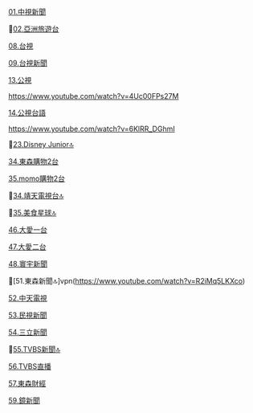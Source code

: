 [01.中視新聞](https://www.youtube.com/channel/UCmH4q-YjeazayYCVHHkGAMA/live)

🚫[02.亞洲旅遊台](https://www.youtube.com/watch?v=K-8j1JOx6g8)

[08.台視](https://www.youtube.com/channel/UC9CsZoTaHZqZjnNZv7v3T1g/live)

[09.台視新聞](https://www.youtube.com/channel/UC8ROUUjHzEQm-ndb69CX8Ww/live)

[13.公視](https://www.youtube.com/channel/UCXgIO9jJVsX5_2ideiSkfvA/live)

https://www.youtube.com/watch?v=4Uc00FPs27M

[14.公視台語](https://www.youtube.com/channel/UCX6SRupi5lTDbIFJEOpReCQ/live)

https://www.youtube.com/watch?v=6KlRR_DGhmI

🚫[23.Disney Junior🔝](https://www.youtube.com/watch?v=dX1jBiY5eeo)

[34.東森購物2台](https://www.youtube.com/channel/UCiolqpxuocdomP4hPGfn_-A/live)

[35.momo購物2台](https://www.youtube.com/channel/UCDhA7JbV2QQ-Ic9FrbeEEHA/live)

🚫[34.靖天電視台🔝](https://www.youtube.com/watch?v=JAElED3uNVU)

🚫[35.美食星球🔝](https://www.youtube.com/watch?v=GGafFe1tFII)

[46.大愛一台](https://www.youtube.com/watch?v=MIqUplvSRWA)

[47.大愛二台](https://www.youtube.com/watch?v=DTNkEm6jaqQ)

[48.寰宇新聞](https://www.youtube.com/watch?v=B7Zp3d6xXWw)

🚫[51.東森新聞🔝]vpn(https://www.youtube.com/watch?v=R2iMq5LKXco)

[52.中天電視](https://www.youtube.com/watch?v=_QbRXRnHMVY)

[53.民視新聞](https://www.youtube.com/channel/UClIfopQZlkkSpM1VgCFLRJA/live)

[54.三立新聞](https://www.youtube.com/watch?v=EB4g7wecgTI)

🚫[55.TVBS新聞🔝](https://www.youtube.com/watch?v=oEpfDIm0f4w)

[56.TVBS直播](https://www.youtube.com/channel/UCL0_NxCvkcXwZHpvqgMZY-A/live)

[57.東森財經](https://www.youtube.com/watch?v=ABn_ccXn_jc)

[59.鏡新聞](https://www.youtube.com/watch?v=5n0y6b0Q25o)
